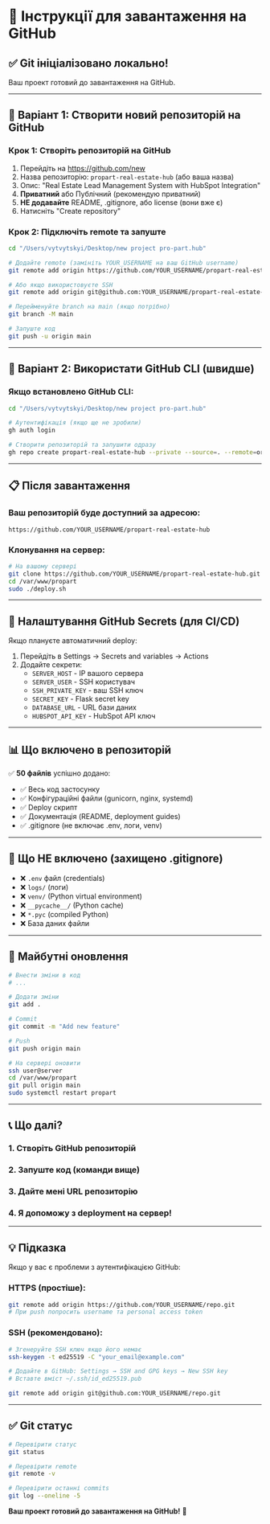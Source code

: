 # 📝 Інструкції для завантаження на GitHub

## ✅ Git ініціалізовано локально!

Ваш проект готовий до завантаження на GitHub.

---

## 🚀 Варіант 1: Створити новий репозиторій на GitHub

### Крок 1: Створіть репозиторій на GitHub
1. Перейдіть на https://github.com/new
2. Назва репозиторію: `propart-real-estate-hub` (або ваша назва)
3. Опис: "Real Estate Lead Management System with HubSpot Integration"
4. **Приватний** або Публічний (рекомендую приватний)
5. **НЕ додавайте** README, .gitignore, або license (вони вже є)
6. Натисніть "Create repository"

### Крок 2: Підключіть remote та запуште
```bash
cd "/Users/vytvytskyi/Desktop/new project pro-part.hub"

# Додайте remote (замініть YOUR_USERNAME на ваш GitHub username)
git remote add origin https://github.com/YOUR_USERNAME/propart-real-estate-hub.git

# Або якщо використовуєте SSH
git remote add origin git@github.com:YOUR_USERNAME/propart-real-estate-hub.git

# Перейменуйте branch на main (якщо потрібно)
git branch -M main

# Запуште код
git push -u origin main
```

---

## 🚀 Варіант 2: Використати GitHub CLI (швидше)

### Якщо встановлено GitHub CLI:
```bash
cd "/Users/vytvytskyi/Desktop/new project pro-part.hub"

# Аутентифікація (якщо ще не зробили)
gh auth login

# Створити репозиторій та запушити одразу
gh repo create propart-real-estate-hub --private --source=. --remote=origin --push
```

---

## 📋 Після завантаження

### Ваш репозиторій буде доступний за адресою:
```
https://github.com/YOUR_USERNAME/propart-real-estate-hub
```

### Клонування на сервер:
```bash
# На вашому сервері
git clone https://github.com/YOUR_USERNAME/propart-real-estate-hub.git /var/www/propart
cd /var/www/propart
sudo ./deploy.sh
```

---

## 🔐 Налаштування GitHub Secrets (для CI/CD)

Якщо плануєте автоматичний deploy:

1. Перейдіть в Settings → Secrets and variables → Actions
2. Додайте секрети:
   - `SERVER_HOST` - IP вашого сервера
   - `SERVER_USER` - SSH користувач
   - `SSH_PRIVATE_KEY` - ваш SSH ключ
   - `SECRET_KEY` - Flask secret key
   - `DATABASE_URL` - URL бази даних
   - `HUBSPOT_API_KEY` - HubSpot API ключ

---

## 📊 Що включено в репозиторій

✅ **50 файлів** успішно додано:
- ✅ Весь код застосунку
- ✅ Конфігураційні файли (gunicorn, nginx, systemd)
- ✅ Deploy скрипт
- ✅ Документація (README, deployment guides)
- ✅ .gitignore (не включає .env, логи, venv)

---

## 🚫 Що НЕ включено (захищено .gitignore)

- ❌ `.env` файл (credentials)
- ❌ `logs/` (логи)
- ❌ `venv/` (Python virtual environment)
- ❌ `__pycache__/` (Python cache)
- ❌ `*.pyc` (compiled Python)
- ❌ База даних файли

---

## 🔄 Майбутні оновлення

```bash
# Внести зміни в код
# ...

# Додати зміни
git add .

# Commit
git commit -m "Add new feature"

# Push
git push origin main

# На сервері оновити
ssh user@server
cd /var/www/propart
git pull origin main
sudo systemctl restart propart
```

---

## 📞 Що далі?

### 1. Створіть GitHub репозиторій
### 2. Запуште код (команди вище)
### 3. Дайте мені URL репозиторію
### 4. Я допоможу з deployment на сервер!

---

## 💡 Підказка

Якщо у вас є проблеми з аутентифікацією GitHub:

### HTTPS (простіше):
```bash
git remote add origin https://github.com/YOUR_USERNAME/repo.git
# При push попросить username та personal access token
```

### SSH (рекомендовано):
```bash
# Згенеруйте SSH ключ якщо його немає
ssh-keygen -t ed25519 -C "your_email@example.com"

# Додайте в GitHub: Settings → SSH and GPG keys → New SSH key
# Вставте вміст ~/.ssh/id_ed25519.pub

git remote add origin git@github.com:YOUR_USERNAME/repo.git
```

---

## ✅ Git статус

```bash
# Перевірити статус
git status

# Перевірити remote
git remote -v

# Перевірити останні commits
git log --oneline -5
```

**Ваш проект готовий до завантаження на GitHub!** 🎉

